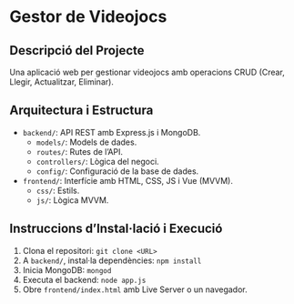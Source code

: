 # Gestor de Videojocs

## Descripció del Projecte
Una aplicació web per gestionar videojocs amb operacions CRUD (Crear, Llegir, Actualitzar, Eliminar).

## Arquitectura i Estructura
- `backend/`: API REST amb Express.js i MongoDB.
  - `models/`: Models de dades.
  - `routes/`: Rutes de l’API.
  - `controllers/`: Lògica del negoci.
  - `config/`: Configuració de la base de dades.
- `frontend/`: Interfície amb HTML, CSS, JS i Vue (MVVM).
  - `css/`: Estils.
  - `js/`: Lògica MVVM.

## Instruccions d’Instal·lació i Execució
1. Clona el repositori: `git clone <URL>`
2. A `backend/`, instal·la dependències: `npm install`
3. Inicia MongoDB: `mongod`
4. Executa el backend: `node app.js`
5. Obre `frontend/index.html` amb Live Server o un navegador.